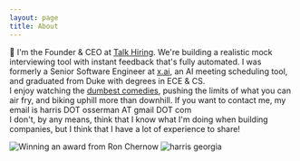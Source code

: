 ```yaml
---
layout: page
title: About
---
```


👋 I'm the Founder & CEO at <a href='https://www.talkhiring.com/' target='_blank'>Talk Hiring</a>.  We're building a realistic mock interviewing tool with instant feedback that's fully automated. 
I was formerly a Senior Software Engineer at [x.ai](https://x.ai/), an AI meeting scheduling tool, and graduated from Duke with degrees in ECE & CS.<br>
I enjoy watching the [dumbest comedies](https://www.imdb.com/title/tt0109686/), pushing the limits of what you can air fry, and biking uphill more than downhill. 
If you want to contact me, my email is harris DOT osserman AT gmail DOT com<br>
I don't, by any means, think that I know what I'm doing when building companies, but I think that I have a lot of experience to share!

![Winning an award from Ron Chernow](https://images.bloggi.co/dc41dff1.JPG)
![harris georgia](https://images.bloggi.co/2d9fc0cd.jpeg)

